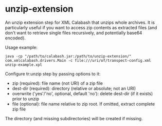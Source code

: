 # unzip-extension

An unzip extension step for XML Calabash that unzips whole archives.
It is particularly useful if you want to access zip contents as
extracted files (and don't want to retrieve single files recursively,
and potentially base64 encoded).

Usage example:

    java -cp "/path/to/calabash.jar:/path/to/unzip-extension/" com.xmlcalabash.drivers.Main -c file:///uri/of/transpect-config.xml unzip-example.xpl

Configure tr:unzip step by passing options to it:

 * zip (required):      file name (not URI) of a zip file
 * dest-dir (required): directory (relative or absolute; not an URI)
 * overwrite ('yes'/'no', optional, default 'no'): delete dest-dir (if it exists) prior to unzip 
 * file (optional):     file name relative to zip root. If omitted, extract complete zip file

The directory (and missing subdirectories) will be created if missing.
